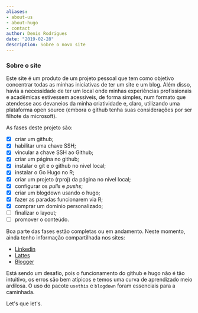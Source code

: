 ```yaml
---
aliases:
- about-us
- about-hugo
- contact
author: Denis Rodrigues
date: "2019-02-28"
description: Sobre o novo site
---
```


### Sobre o site

Este site é um produto de um projeto pessoal que tem como objetivo concentrar todas as minhas iniciativas de ter um site e um blog. Além disso, havia a necessidade de ter um local onde minhas experiências profissionais e acadêmicas estivessem acessíveis, de forma simples, num formato que atendesse aos devaneios da minha criatividade e, claro, utilizando uma plataforma open source (embora o github tenha suas considerações por ser filhote da microsoft).

As fases deste projeto são:

-   [x] criar um github;
-   [x] habilitar uma chave SSH;
-   [x] vincular a chave SSH ao Github;
-   [x] criar um página no github;
-   [x] instalar o git e o github no nivel local;
-   [x] instalar o Go Hugo no R;
-   [x] criar um projeto (rproj) da página no nível local;
-   [x] configurar os *pulls* e *pushs*;
-   [x] criar um blogdown usando o hugo;
-   [x] fazer as paradas funcionarem via R;
-   [x] comprar um domínio personalizado;
-   [ ] finalizar o layout;
-   [ ] promover o conteúdo.

Boa parte das fases estão completas ou em andamento. Neste momento, ainda tenho informação compartilhada nos sites:

-   [Linkedin](https://www.linkedin.com/in/denis-or/)
-   [Lattes](http://lattes.cnpq.br/7838408308841051)
-   [Blogger](https://catoper.blogspot.com)

Está sendo um desafio, pois o funcionamento do github e hugo não é tão intuitivo, os erros são bem atípicos e temos uma curva de aprendizado meio ardilosa. O uso do pacote `usethis` e `blogdown` foram essenciais para a caminhada.

Let's que let's.
